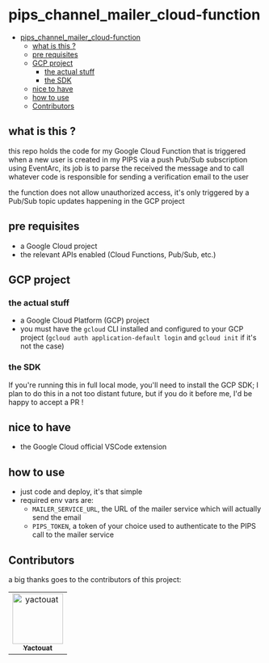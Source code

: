 # pips_channel_mailer_cloud-function

<!-- TOC -->

- [pips_channel_mailer_cloud-function](#pips_channel_mailer_cloud-function)
  - [what is this ?](#what-is-this-)
  - [pre requisites](#pre-requisites)
  - [GCP project](#gcp-project)
    - [the actual stuff](#the-actual-stuff)
    - [the SDK](#the-sdk)
  - [nice to have](#nice-to-have)
  - [how to use](#how-to-use)
  - [Contributors](#contributors)

<!-- /TOC -->

## what is this ?

this repo holds the code for my Google Cloud Function that is triggered when a new user is created in my PIPS via a push Pub/Sub subscription using EventArc, its job is to parse the received the message and to call whatever code is responsible for sending a verification email to the user

the function does not allow unauthorized access, it's only triggered by a Pub/Sub topic updates happening in the GCP project

## pre requisites

- a Google Cloud project
- the relevant APIs enabled (Cloud Functions, Pub/Sub, etc.)

## GCP project

### the actual stuff

- a Google Cloud Platform (GCP) project
- you must have the `gcloud` CLI installed and configured to your GCP project (`gcloud auth application-default login` and `gcloud init` if it's not the case)

### the SDK

If you're running this in full local mode, you'll need to install the GCP SDK; I plan to do this in a not too distant future, but if you do it before me, I'd be happy to accept a PR !

## nice to have

- the Google Cloud official VSCode extension

## how to use

- just code and deploy, it's that simple
- required env vars are:
  - `MAILER_SERVICE_URL`, the URL of the mailer service which will actually send the email
  - `PIPS_TOKEN`, a token of your choice used to authenticate to the PIPS call to the mailer service

## Contributors

a big thanks goes to the contributors of this project:

<table>
<tbody>
    <tr>
        <td align="center"><a href="https://github.com/yactouat"><img src="https://avatars.githubusercontent.com/u/37403808?v=4" width="100px;" alt="yactouat"/><br /><sub><b>Yactouat</b></sub></a><br /><a href="https://github.com/yactouat"></td>
    </tr>
</tbody>
</table>

